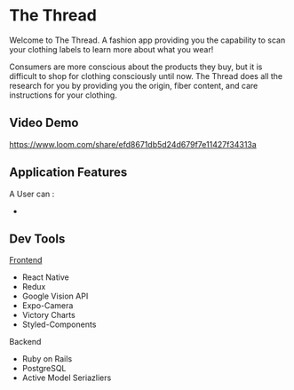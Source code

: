 # The Thread

Welcome to The Thread. A fashion app providing you the capability to scan your clothing labels to learn more about what you wear!

Consumers are more conscious about the products they buy, but it is difficult to shop for clothing consciously until now. The Thread does all the research for you by providing you the origin, fiber content, and care instructions for your clothing.

## Video Demo

https://www.loom.com/share/efd8671db5d24d679f7e11427f34313a

## Application Features

A User can :

-

## Dev Tools

[Frontend](https://github.com/slurio/TheThread-Frontend)

- React Native
- Redux
- Google Vision API
- Expo-Camera
- Victory Charts
- Styled-Components

Backend

- Ruby on Rails
- PostgreSQL
- Active Model Seriazliers
